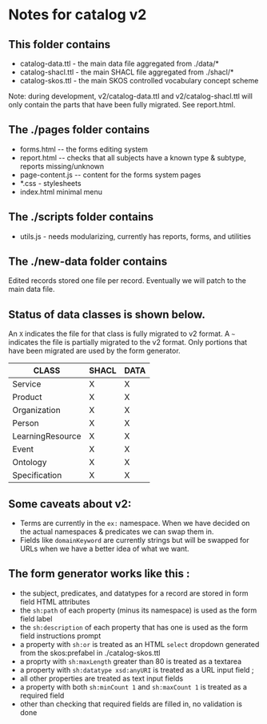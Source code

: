 # Notes for catalog v2

## This folder contains

* catalog-data.ttl - the main data file aggregated from ./data/*
* catalog-shacl.ttl - the main SHACL file  aggregated from ./shacl/*
* catalog-skos.ttl - the main SKOS controlled vocabulary concept scheme

Note: during development, v2/catalog-data.ttl and v2/catalog-shacl.ttl will only contain the parts that have been fully migrated. See report.html.

## The ./pages folder contains

* forms.html -- the forms editing system
* report.html -- checks that all subjects have a known type & subtype, reports missing/unknown
* page-content.js -- content for the forms system pages
* *.css - stylesheets
* index.html minimal menu

## The ./scripts folder contains

* utils.js - needs modularizing, currently has reports, forms, and utilities

## The ./new-data folder contains

Edited records stored one file per record. Eventually we will patch to the main data file.

## Status of data classes is shown below.

An `X` indicates the file for that class is fully migrated to v2 format. A `~` indicates the file is partially migrated to the v2 format. Only portions that have been migrated are used by the form generator. 
 
  | CLASS            | SHACL | DATA
  | -----------------|-------|------
  | Service          |   X   |  X
  | Product          |   X   |  X
  | Organization     |   X   |  X
  | Person           |   X   |  X
  | LearningResource |   X   |  X
  | Event            |   X   |  X
  | Ontology         |   X   |  X
  | Specification    |   X   |  X


## Some caveats about v2:

* Terms are currently in the `ex:` namespace.  When we have decided on the actual namespaces & predicates we can swap them in.
* Fields like `domainKeyword` are currently strings but will be swapped for URLs when we have a better idea of what we want.

## The form generator works like this :

* the subject, predicates, and datatypes for a record are stored in form field HTML attributes
* the `sh:path` of each property (minus its namespace) is used as the form field label
* the `sh:description` of each property that has one is used as the form field instructions prompt 
* a property with `sh:or` is treated as an HTML `select` dropdown generated from the skos:prefabel in ./catalog-skos.ttl
* a proprty with `sh:maxLength` greater than 80 is treated as a textarea
* a property with `sh:datatype xsd:anyURI` is treated as a URL input field ;
* all other properties are treated as text input fields
* a property with both `sh:minCount 1` and `sh:maxCount 1` is treated as a required field
* other than checking that required fields are filled in, no validation is done


